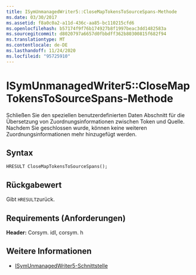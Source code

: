 ```yaml
---
title: ISymUnmanagedWriter5::CloseMapTokensToSourceSpans-Methode
ms.date: 03/30/2017
ms.assetid: f8a0c0a2-a11d-436c-aa85-bc110215cfd6
ms.openlocfilehash: b57174f9f76b174927b8f1997beac3dd1482583a
ms.sourcegitcommit: d8020797a6657d0fbbdff362b80300815f682f94
ms.translationtype: MT
ms.contentlocale: de-DE
ms.lasthandoff: 11/24/2020
ms.locfileid: "95725910"
---
```

# <a name="isymunmanagedwriter5closemaptokenstosourcespans-method"></a>ISymUnmanagedWriter5::CloseMapTokensToSourceSpans-Methode

Schließen Sie den speziellen benutzerdefinierten Daten Abschnitt für die Übersetzung von Zuordnungsinformationen zwischen Token und Quelle. Nachdem Sie geschlossen wurde, können keine weiteren Zuordnungsinformationen mehr hinzugefügt werden.  
  
## <a name="syntax"></a>Syntax  
  
```idl  
HRESULT CloseMapTokensToSourceSpans();  
```  
  
## <a name="return-value"></a>Rückgabewert  

 Gibt `HRESULT`zurück.  
  
## <a name="requirements"></a>Requirements (Anforderungen)  

 **Header:** Corsym. idl, corsym. h  
  
## <a name="see-also"></a>Weitere Informationen

- [ISymUnmanagedWriter5-Schnittstelle](isymunmanagedwriter5-interface.md)

